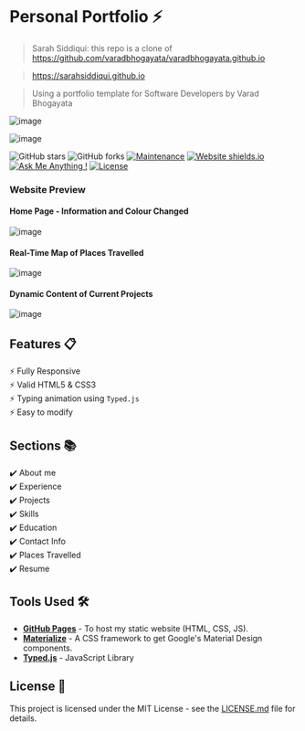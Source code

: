 # Personal Portfolio ⚡️ 
> Sarah Siddiqui: this repo is a clone of https://github.com/varadbhogayata/varadbhogayata.github.io

> https://sarahsiddiqui.github.io

> Using a portfolio template for Software Developers by Varad Bhogayata

![image](https://github.com/user-attachments/assets/42990ede-72a7-421f-843b-6117e2f8ac0b)

![image](https://github.com/user-attachments/assets/1a466096-7be2-4a91-989f-a1fc59881045)


![GitHub stars](https://img.shields.io/github/stars/varadbhogayata/varadbhogayata.github.io) 
![GitHub forks](https://img.shields.io/github/forks/varadbhogayata/varadbhogayata.github.io)
[![Maintenance](https://img.shields.io/badge/maintained-yes-green.svg)](https://github.com/varadbhogayata/varadbhogayata.github.io/commits/master)
[![Website shields.io](https://img.shields.io/badge/website-up-yellow)](http://varadbhogayata.github.io/)
[![Ask Me Anything !](https://img.shields.io/badge/ask%20me-linkedin-1abc9c.svg)](https://www.linkedin.com/in/varadbhogayata/)
[![License](http://img.shields.io/:license-mit-blue.svg?style=flat-square)](http://badges.mit-license.org)

### Website Preview
#### Home Page - Information and Colour Changed
![image](https://github.com/user-attachments/assets/239b74fe-5362-45ac-959f-3b64b12c5c7a)
#### Real-Time Map of Places Travelled
![image](https://github.com/user-attachments/assets/c5206f72-03f9-438a-b838-c4879866ea75)
#### Dynamic Content of Current Projects
![image](https://github.com/user-attachments/assets/9c552ab6-15bf-4046-b832-65e4935231df)


## Features 📋
⚡️ Fully Responsive\
⚡️ Valid HTML5 & CSS3\
⚡️ Typing animation using `Typed.js`\
⚡️ Easy to modify

## Sections 📚
✔️ About me\
✔️ Experience\
✔️ Projects \
✔️ Skills \
✔️ Education\
✔️ Contact Info\
✔️ Places Travelled\
✔️ Resume

## Tools Used 🛠️
* [<b>GitHub Pages</b>](https://create-react-app.dev/docs/deployment/#github-pages) - To host my static website (HTML, CSS, JS).
* [<b>Materialize</b>](https://materializecss.com/) - A CSS framework to get Google's Material Design components.
* [<b>Typed.js</b>](https://mattboldt.com/demos/typed-js/) - JavaScript Library

## License 📄
This project is licensed under the MIT License - see the [LICENSE.md](./LICENSE) file for details.

